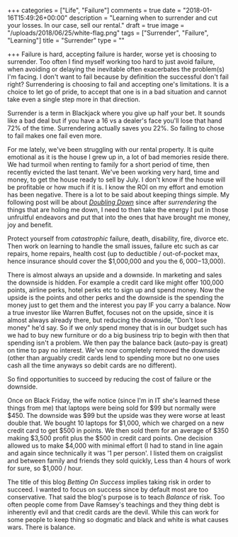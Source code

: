 +++
categories = ["Life", "Failure"]
comments = true
date = "2018-01-16T15:49:26+00:00"
description = "Learning when to surrender and cut your losses. In our case, sell our rental."
draft = true
image = "/uploads/2018/06/25/white-flag.png"
tags = ["Surrender", "Failure", "Learning"]
title = "Surrender"
type = ""

+++
Failure is hard, accepting failure is harder, worse yet is choosing to surrender. Too often I find myself working too hard to just avoid failure, when avoiding or delaying the inevitable often exacerbates the problem(s) I'm facing. I don't want to fail because by definition the successful don't fail right? Surrendering is choosing to fail and accepting one's limitations. It is a choice to let go of pride, to accept that one is in a bad situation and cannot take even a single step more in that direction. 

Surrender is a term in Blackjack where you give up half your bet. It sounds like a bad deal but if you have a 16 vs a dealer's face you'll lose that hand 72% of the time. Surrendering actually saves you 22%. So failing to chose to fail makes one fail even more.

For me lately, we've been struggling with our rental property. It is quite emotional as it is the house I grew up in, a lot of bad memories reside there. We had turmoil when renting to family for a short period of time, then recently evicted the last tenant. We've been working very hard, time and money, to get the house ready to sell by July. I don't know if the house will be profitable or how much if it is. I know the ROI on my effort and emotion has been negative. There is a lot to be said about keeping things simple. My following post will be about [_Doubling Down_](www.bettingonsuccess.com/post/doubling-down/ "Doubling Down") since after _surrendering_ the things that are holing me down, I need to then take the energy I put in those unfruitful endeavors and put that into the ones that have brought me money, joy and benefit.

Protect yourself from _catastrophic_ failure, death, disability, fire, divorce etc. Then work on learning to handle the small issues, failure etc such as car repairs, home repairs, health cost (up to deductible / out-of-pocket max, hence insurance should cover the $1,000,000 and you the $6,000-$13,000). 

There is almost always an upside and a downside. In marketing and sales the downside is hidden. For example a credit card like might offer 100,000 points, airline perks, hotel perks etc to sign up and spend money. Now the upside is the points and other perks and the downside is the spending the money just to get them and the interest you pay IF you carry a balance. Now a true investor like Warren Buffet, focuses not on the upside, since it is almost always already there, but reducing the downside, "Don't lose money" he'd say. So if we _only_ spend money that is in our budget such has we had to buy new furniture or do a big business trip to begin with then that spending isn't a problem. We then pay the balance back (auto-pay is great) on time to pay no interest. We've now completely removed the downside (other than arguably credit cards lend to spending more but no one uses cash all the time anyways so debit cards are no different).

So find opportunities to succeed by reducing the cost of failure or the downside. 

Once on Black Friday, the wife notice (since I'm in IT she's learned these things from me) that laptops were being sold for $99 but normally were $450. The downside was $99 but the upside was they were worse at least double that. We bought 10 laptops for $1,000, which we charged on a new credit card to get $500 in points. We then sold them for an average of $350 making $3,500 profit plus the $500 in credit card points. One decision allowed us to make $4,000 with minimal effort (I had to stand in line again and again since technically it was '1 per person'. I listed them on craigslist and between family and friends they sold quickly, Less than 4 hours of work for sure, so $1,000 / hour.

The title of this blog _Betting On Success_ implies taking risk in order to succeed. I wanted to focus on success since by default most are too conservative. That said the blog's purpose is to teach _Balance_ of risk. Too often people come from Dave Ramsey's teachings and they thing debt is inherently evil and that credit cards are the devil. While this can work for some people to keep thing so dogmatic and black and white is what causes wars. There is balance. 